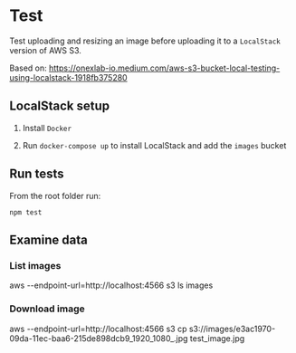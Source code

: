 # Test

Test uploading and resizing an image before uploading it to a `LocalStack`
version of AWS S3.

Based on:
https://onexlab-io.medium.com/aws-s3-bucket-local-testing-using-localstack-1918fb375280

## LocalStack setup

1. Install `Docker` 

2. Run `docker-compose up` to install LocalStack and add the `images` bucket

## Run tests

From the root folder run:

```
npm test
```

## Examine data

### List images

aws --endpoint-url=http://localhost:4566 s3 ls images

### Download image

aws --endpoint-url=http://localhost:4566 s3 cp s3://images/e3ac1970-09da-11ec-baa6-215de898dcb9_1920_1080_.jpg test_image.jpg


